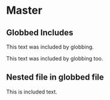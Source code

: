 # Master

## Globbed Includes

This text was included by globbing.

This text was included by globbing too.

## Nested file in globbed file

This is included text.
